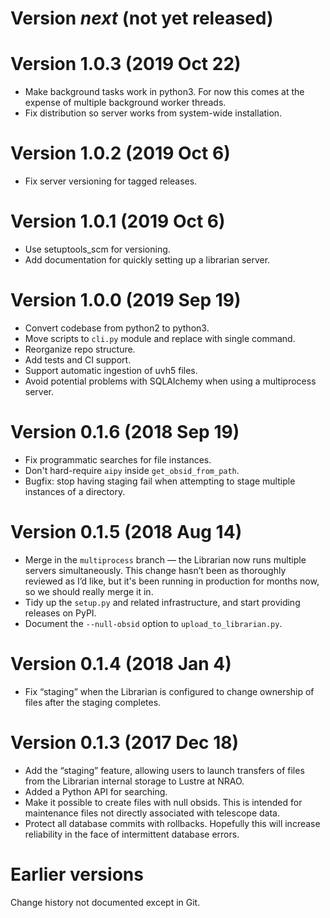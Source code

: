 # Version *next* (not yet released)

# Version 1.0.3 (2019 Oct 22)

- Make background tasks work in python3. For now this comes at the
  expense of multiple background worker threads.
- Fix distribution so server works from system-wide installation.


# Version 1.0.2 (2019 Oct 6)

- Fix server versioning for tagged releases.


# Version 1.0.1 (2019 Oct 6)

- Use setuptools_scm for versioning.
- Add documentation for quickly setting up a librarian server.


# Version 1.0.0 (2019 Sep 19)

- Convert codebase from python2 to python3.
- Move scripts to `cli.py` module and replace with single command.
- Reorganize repo structure.
- Add tests and CI support.
- Support automatic ingestion of uvh5 files.
- Avoid potential problems with SQLAlchemy when using a multiprocess
  server.


# Version 0.1.6 (2018 Sep 19)

- Fix programmatic searches for file instances.
- Don't hard-require `aipy` inside `get_obsid_from_path`.
- Bugfix: stop having staging fail when attempting to stage multiple
  instances of a directory.


# Version 0.1.5 (2018 Aug 14)

- Merge in the `multiprocess` branch — the Librarian now runs multiple
  servers simultaneously. This change hasn’t been as thoroughly reviewed
  as I’d like, but it's been running in production for months now, so
  we should really merge it in.
- Tidy up the `setup.py` and related infrastructure, and start providing
  releases on PyPI.
- Document the `--null-obsid` option to `upload_to_librarian.py`.


# Version 0.1.4 (2018 Jan 4)

- Fix “staging” when the Librarian is configured to change ownership of
  files after the staging completes.


# Version 0.1.3 (2017 Dec 18)

- Add the “staging” feature, allowing users to launch transfers of files
  from the Librarian internal storage to Lustre at NRAO.
- Added a Python API for searching.
- Make it possible to create files with null obsids. This is intended for
  maintenance files not directly associated with telescope data.
- Protect all database commits with rollbacks. Hopefully this will increase
  reliability in the face of intermittent database errors.


# Earlier versions

Change history not documented except in Git.
